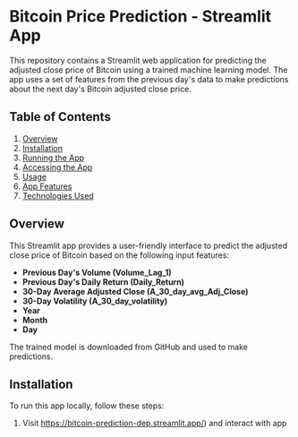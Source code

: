 # Bitcoin Price Prediction - Streamlit App

This repository contains a Streamlit web application for predicting the adjusted close price of Bitcoin using a trained machine learning model. The app uses a set of features from the previous day's data to make predictions about the next day's Bitcoin adjusted close price.

## Table of Contents
1. [Overview](#overview)
2. [Installation](#installation)
3. [Running the App](#running-the-app)
4. [Accessing the App](#accessing-the-app)
5. [Usage](#usage)
6. [App Features](#app-features)
7. [Technologies Used](#technologies-used)

## Overview

This Streamlit app provides a user-friendly interface to predict the adjusted close price of Bitcoin based on the following input features:

- **Previous Day's Volume (Volume_Lag_1)**
- **Previous Day's Daily Return (Daily_Return)**
- **30-Day Average Adjusted Close (A_30_day_avg_Adj_Close)**
- **30-Day Volatility (A_30_day_volatility)**
- **Year**
- **Month**
- **Day**

The trained model is downloaded from GitHub and used to make predictions.

## Installation

To run this app locally, follow these steps:

1. Visit https://bitcoin-prediction-dep.streamlit.app/) and interact with app
